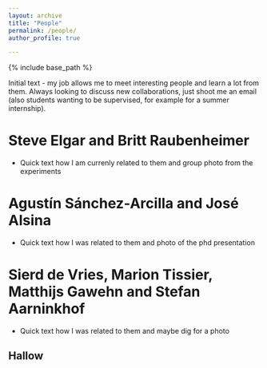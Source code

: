 ```yaml
---
layout: archive
title: "People"
permalink: /people/
author_profile: true

---
```


{% include base_path %}

Initial text - my job allows me to meet interesting people and learn a lot from them. Always looking to discuss new collaborations, just shoot me an email (also students wanting to be supervised, for example for a summer internship).

Steve Elgar and Britt Raubenheimer
======
* Quick text how I am currenly related to them and group photo from the experiments

Agustín Sánchez-Arcilla and José Alsina
======
* Quick text how I was related to them and photo of the phd presentation

Sierd de Vries, Marion Tissier, Matthijs Gawehn and Stefan Aarninkhof
======
* Quick text how I was related to them and maybe dig for a photo

Hallow
------ 

